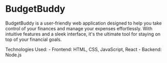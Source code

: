 # BudgetBuddy
BudgetBuddy is a user-friendly web application designed to help you take control of your finances and manage your expenses effortlessly. With intuitive features and a sleek interface, it's the ultimate tool for staying on top of your financial goals.  

Technologies Used: - Frontend: HTML, CSS, JavaScript, React - Backend: Node.js
